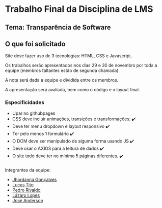# Trabalho Final da Disciplina de LMS

## Tema: Transparência de Software

## O que foi solicitado

Site deve fazer uso de 3 tecnologias: HTML, CSS e Javascript.

Os trabalhos serão apresentados nos dias 29 e 30 de novembro por toda a equipe (membros faltantes estão de segunda chamada)

A nota será dada a equipe e dividida entre os membros.

A apresentação será avaliada, bem como o código e o layout final. 


### Especificidades

+ Upar no githubpages
+ CSS deve incluir animações, transições e transformações; ✔️
+ Deve ter menu dropdown e layout responsivo ✔️
+ Ter pelo menos 1 formulário ✔️
+ O DOM deve ser manipulado de alguma forma usando JS ✔️
+ Deve usar o AXIOS para a leitura de dados ✔️
+ O site todo deve ter no mínimo 5 páginas diferentes. ✔️

###
Integrantes da equipe:
- [Jhordanna Gonçalves](https://github.com/ceulazur)
- [Lucas Tito](https://github.com/Lucas-Tito) 
- [Pedro Rivaldo](https://github.com/pedrorivald) 
- [Lázaro Lopes](https://github.com/lazarojr25)
- [José Anderson](https://github.com/AndersonLima0)


